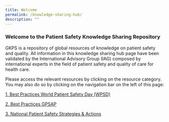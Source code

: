 ```yaml
---
title: Welcome
permalink: /knowledge-sharing-hub/
description: ""
---
```

### Welcome to the Patient Safety Knowledge Sharing Repository

GKPS is a repository of global resources of knowledge on patient safety and quality. All information in this knowledge sharing hub page have been validated by the International Advisory Group (IAG) composed by international experts in the field of patient safety and quality of care for health care.

Please access the relevant resources by clicking on the resource category. You may also do so by clicking on the navigation bar on the left of this page:

[1. Best Practices World Patient Safety Day (WPSD)](/best-practices-wpsd)

[2. Best Practices GPSAP ](/best-practices-gpsap/)

[3. National Patient Safety Strategies & Actions](/national-sa)